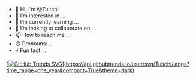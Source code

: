 - 👋 Hi, I’m @Tuitchi
- 👀 I’m interested in ...
- 🌱 I’m currently learning ...
- 💞️ I’m looking to collaborate on ...
- 📫 How to reach me ...
- 😄 Pronouns: ...
- ⚡ Fun fact: ...

<!---
Tuitchi/Tuitchi is a ✨ special ✨ repository because its `README.md` (this file) appears on your GitHub profile.
You can click the Preview link to take a look at your changes.
--->
[[![GitHub Trends SVG](https://api.githubtrends.io/user/svg/Tuitchi/langs)](https://githubtrends.io)](https://api.githubtrends.io/user/svg/Tuitchi/langs?time_range=one_year&compact=True&theme=dark)

